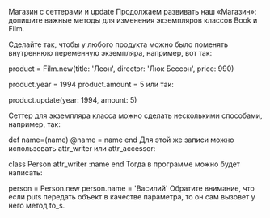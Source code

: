 ﻿Магазин с сеттерами и update
Продолжаем развивать наш «Магазин»: допишите важные методы для изменения экземпляров классов Book и Film.

Сделайте так, чтобы у любого продукта можно было поменять внутреннюю переменную экземпляра, например, вот так:

product = Film.new(title: 'Леон', director: 'Люк Бессон', price: 990)

product.year = 1994
product.amount = 5
или так:

product.update(year: 1994, amount: 5)

Сеттер для экземпляра класса можно сделать несколькими способами, например, так:

def name=(name)
  @name = name
end
Для этой же записи можно использовать attr_writer или attr_accessor:

class Person
  attr_writer :name
end
Тогда в программе можно будет написать:

person = Person.new
person.name = 'Василий'
Обратите внимание, что если puts передать объект в качестве параметра, то он сам вызовет у него метод to_s.